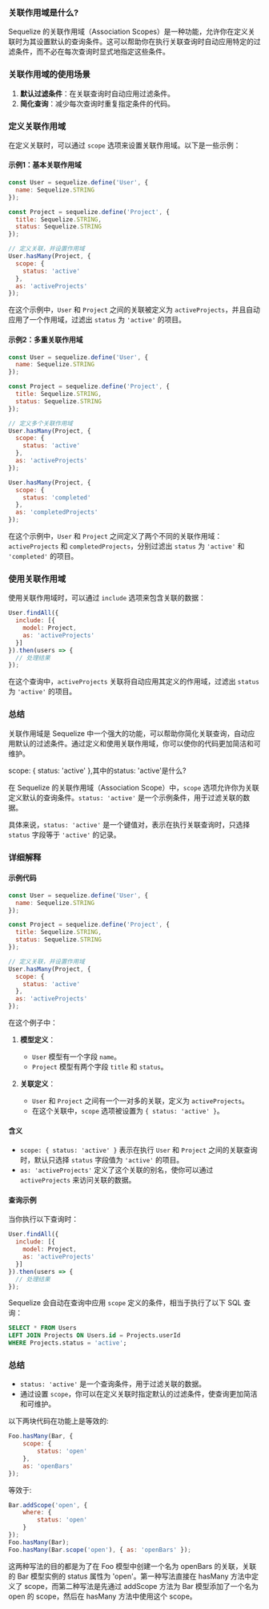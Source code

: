 ### 关联作用域是什么?

Sequelize 的关联作用域（Association Scopes）是一种功能，允许你在定义关联时为其设置默认的查询条件。这可以帮助你在执行关联查询时自动应用特定的过滤条件，而不必在每次查询时显式地指定这些条件。

### 关联作用域的使用场景
1. **默认过滤条件**：在关联查询时自动应用过滤条件。
2. **简化查询**：减少每次查询时重复指定条件的代码。

### 定义关联作用域
在定义关联时，可以通过 `scope` 选项来设置关联作用域。以下是一些示例：

#### 示例1：基本关联作用域
```javascript
const User = sequelize.define('User', {
  name: Sequelize.STRING
});

const Project = sequelize.define('Project', {
  title: Sequelize.STRING,
  status: Sequelize.STRING
});

// 定义关联，并设置作用域
User.hasMany(Project, {
  scope: {
    status: 'active'
  },
  as: 'activeProjects'
});
```

在这个示例中，`User` 和 `Project` 之间的关联被定义为 `activeProjects`，并且自动应用了一个作用域，过滤出 `status` 为 `'active'` 的项目。

#### 示例2：多重关联作用域
```javascript
const User = sequelize.define('User', {
  name: Sequelize.STRING
});

const Project = sequelize.define('Project', {
  title: Sequelize.STRING,
  status: Sequelize.STRING
});

// 定义多个关联作用域
User.hasMany(Project, {
  scope: {
    status: 'active'
  },
  as: 'activeProjects'
});

User.hasMany(Project, {
  scope: {
    status: 'completed'
  },
  as: 'completedProjects'
});
```

在这个示例中，`User` 和 `Project` 之间定义了两个不同的关联作用域：`activeProjects` 和 `completedProjects`，分别过滤出 `status` 为 `'active'` 和 `'completed'` 的项目。

### 使用关联作用域
使用关联作用域时，可以通过 `include` 选项来包含关联的数据：

```javascript
User.findAll({
  include: [{
    model: Project,
    as: 'activeProjects'
  }]
}).then(users => {
  // 处理结果
});
```

在这个查询中，`activeProjects` 关联将自动应用其定义的作用域，过滤出 `status` 为 `'active'` 的项目。

### 总结
关联作用域是 Sequelize 中一个强大的功能，可以帮助你简化关联查询，自动应用默认的过滤条件。通过定义和使用关联作用域，你可以使你的代码更加简洁和可维护。





scope: {
    status: 'active'
  },其中的status: 'active'是什么?



在 Sequelize 的关联作用域（Association Scope）中，`scope` 选项允许你为关联定义默认的查询条件。`status: 'active'` 是一个示例条件，用于过滤关联的数据。

具体来说，`status: 'active'` 是一个键值对，表示在执行关联查询时，只选择 `status` 字段等于 `'active'` 的记录。

### 详细解释

#### 示例代码
```javascript
const User = sequelize.define('User', {
  name: Sequelize.STRING
});

const Project = sequelize.define('Project', {
  title: Sequelize.STRING,
  status: Sequelize.STRING
});

// 定义关联，并设置作用域
User.hasMany(Project, {
  scope: {
    status: 'active'
  },
  as: 'activeProjects'
});
```

在这个例子中：

1. **模型定义**：
   - `User` 模型有一个字段 `name`。
   - `Project` 模型有两个字段 `title` 和 `status`。

2. **关联定义**：
   - `User` 和 `Project` 之间有一个一对多的关联，定义为 `activeProjects`。
   - 在这个关联中，`scope` 选项被设置为 `{ status: 'active' }`。

#### 含义
- `scope: { status: 'active' }` 表示在执行 `User` 和 `Project` 之间的关联查询时，默认只选择 `status` 字段值为 `'active'` 的项目。
- `as: 'activeProjects'` 定义了这个关联的别名，使你可以通过 `activeProjects` 来访问关联的数据。

#### 查询示例
当你执行以下查询时：

```javascript
User.findAll({
  include: [{
    model: Project,
    as: 'activeProjects'
  }]
}).then(users => {
  // 处理结果
});
```

Sequelize 会自动在查询中应用 `scope` 定义的条件，相当于执行了以下 SQL 查询：

```sql
SELECT * FROM Users
LEFT JOIN Projects ON Users.id = Projects.userId
WHERE Projects.status = 'active';
```

### 总结
- `status: 'active'` 是一个查询条件，用于过滤关联的数据。
- 通过设置 `scope`，你可以在定义关联时指定默认的过滤条件，使查询更加简洁和可维护。





以下两块代码在功能上是等效的:

```javascript
Foo.hasMany(Bar, {
    scope: {
        status: 'open'
    },
    as: 'openBars'
});
```

等效于:

```javascript
Bar.addScope('open', {
    where: {
        status: 'open'
    }
});
Foo.hasMany(Bar);
Foo.hasMany(Bar.scope('open'), { as: 'openBars' });
```


这两种写法的目的都是为了在 Foo 模型中创建一个名为 openBars 的关联，关联的 Bar 模型实例的 status 属性为 'open'。第一种写法直接在 hasMany 方法中定义了 scope，而第二种写法是先通过 addScope 方法为 Bar 模型添加了一个名为 open 的 scope，然后在 hasMany 方法中使用这个 scope。